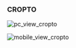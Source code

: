 ### CROPTO

![pc_view_cropto](https://github.com/leocodeio/Cropto/blob/test/public/pc_view.png?raw=true "Optional title")

![mobile_view_cropto](https://github.com/leocodeio/Cropto/blob/test/public/mobiile_view.png?raw=true "Optional title")

